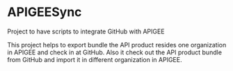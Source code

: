 APIGEESync
==========

Project to have scripts to integrate GitHub with APIGEE

This project helps to export bundle the API product resides one organization in APIGEE and check in at GitHub.
Also it check out the API product bundle from GitHub and import it in different organization in APIGEE.
